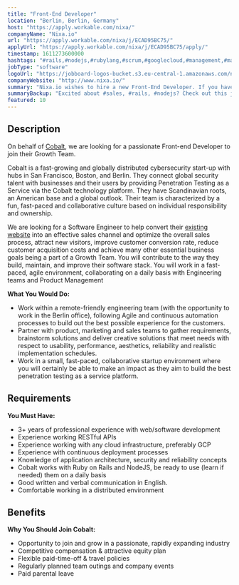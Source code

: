 ```yaml
---
title: "Front-End Developer"
location: "Berlin, Berlin, Germany"
host: "https://apply.workable.com/nixa/"
companyName: "Nixa.io"
url: "https://apply.workable.com/nixa/j/ECAD95BC75/"
applyUrl: "https://apply.workable.com/nixa/j/ECAD95BC75/apply/"
timestamp: 1611273600000
hashtags: "#rails,#nodejs,#rubylang,#scrum,#googlecloud,#management,#marketing,#sales,#office,#rest"
jobType: "software"
logoUrl: "https://jobboard-logos-bucket.s3.eu-central-1.amazonaws.com/nixa-io"
companyWebsite: "http://www.nixa.io/"
summary: "Nixa.io wishes to hire a new Front-End Developer. If you have 3+ years of professional experience with web/software development, consider applying."
summaryBackup: "Excited about #sales, #rails, #nodejs? Check out this job post!"
featured: 10
---
```


## Description

On behalf of [Cobalt](https://cobalt.io/), we are looking for a passionate Front-end Developer to join their Growth Team.

Cobalt is a fast-growing and globally distributed cybersecurity start-up with hubs in San Francisco, Boston, and Berlin. They connect global security talent with businesses and their users by providing Penetration Testing as a Service via the Cobalt technology platform. They have Scandinavian roots, an American base and a global outlook. Their team is characterized by a fun, fast-paced and collaborative culture based on individual responsibility and ownership.

We are looking for a Software Engineer to help convert their [existing website](https://cobalt.io/) into an effective sales channel and optimize the overall sales process, attract new visitors, improve customer conversion rate, reduce customer acquisition costs and achieve many other essential business goals being a part of a Growth Team. You will contribute to the way they build, maintain, and improve their software stack. You will work in a fast-paced, agile environment, collaborating on a daily basis with Engineering teams and Product Management

**What You Would Do:**

*   Work within a remote-friendly engineering team (with the opportunity to work in the Berlin office), following Agile and continuous automation processes to build out the best possible experience for the customers.
*   Partner with product, marketing and sales teams to gather requirements, brainstorm solutions and deliver creative solutions that meet needs with respect to usability, performance, aesthetics, reliability and realistic implementation schedules.
*   Work in a small, fast-paced, collaborative startup environment where you will certainly be able to make an impact as they aim to build the best penetration testing as a service platform.

## Requirements

**You Must Have:**

*   3+ years of professional experience with web/software development
*   Experience working RESTful APIs
*   Experience working with any cloud infrastructure, preferably GCP
*   Experience with continuous deployment processes
*   Knowledge of application architecture, security and reliability concepts
*   Cobalt works with Ruby on Rails and NodeJS, be ready to use (learn if needed) them on a daily basis
*   Good written and verbal communication in English.
*   Comfortable working in a distributed environment

## Benefits

**Why You Should Join Cobalt:**

*   Opportunity to join and grow in a passionate, rapidly expanding industry
*   Competitive compensation & attractive equity plan
*   Flexible paid-time-off & travel policies
*   Regularly planned team outings and company events
*   Paid parental leave
